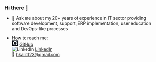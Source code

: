 ### Hi there 👋

<!--
**hkalic/hkalic** is a ✨ _special_ ✨ repository because its `README.md` (this file) appears on your GitHub profile.

Here are some ideas to get you started:

- 🔭 I’m currently working on ...
- 🌱 I’m currently learning ...
- 👯 I’m looking to collaborate on ...
- 🤔 I’m looking for help with ...
- 💬 Ask me about ...
- 📫 How to reach me: ...
- 😄 Pronouns: ...
- ⚡ Fun fact: ...
-->

- 💬 Ask me about my 20+ years of experience in IT sector providing software development, support, ERP implementation, user education and DevOps-like processes  

- How to reach me:  
![GitHub](/assets/GitHub_20x20.bmp) [GitHub](https://github.com/hkalic/AboutMe)  
![LinkedIn](/assets/LinkedIn_20x20.bmp) [LinkedIn](https://www.linkedin.com/in/hrvojekalic)  
📧 <hkalic123@gmail.com>
